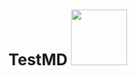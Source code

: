# TestMD <img src="https://github.com/user-attachments/assets/f57852aa-b866-4a98-b1f2-5788c74bcd49" width="100" />


